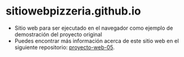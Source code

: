 # sitiowebpizzeria.github.io

- Sitio web para ser ejecutado en el navegador como ejemplo de demostración del proyecto original
- Puedes encontrar más información acerca de este sitio web en el siguiente repositorio: [proyecto-web-05](https://github.com/misproyectosweb/proyecto-web-05.git).
